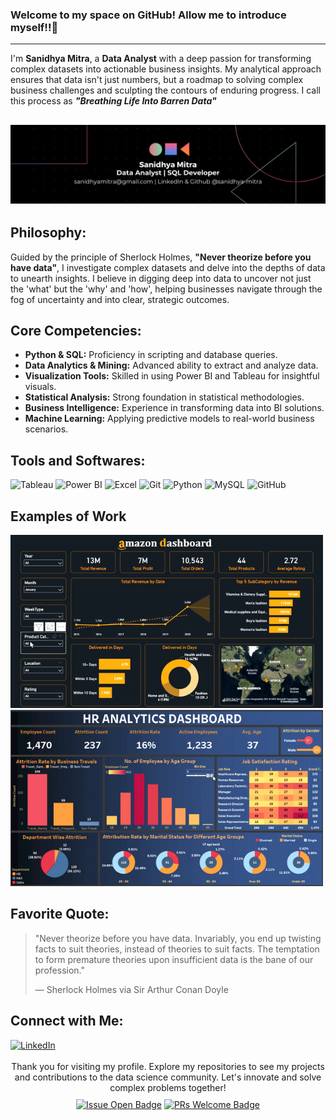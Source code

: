 ### Welcome to my space on GitHub! Allow me to introduce myself!!👋
---

I'm **Sanidhya Mitra**, a **Data Analyst** with a deep passion for transforming complex datasets into actionable business insights. My analytical approach ensures that data isn't just numbers, but a roadmap to solving complex business challenges and sculpting the contours of enduring progress. I call this process as <i><b>"Breathing Life Into Barren Data"</b><br></i>

![Coding](https://github.com/sanidhya-mitra/sanidhya-mitra/blob/main/Black%20Technology%20LinkedIn%20Banner%20(1).png)
---

## Philosophy:
Guided by the principle of Sherlock Holmes, **"Never theorize before you have data"**,  I investigate complex datasets and delve into the depths of data to unearth insights. I believe in digging deep into data to uncover not just the 'what' but the 'why' and 'how', helping businesses navigate through the fog of uncertainty and into clear, strategic outcomes.


## Core Competencies:

- **Python & SQL:** Proficiency in scripting and database queries.
- **Data Analytics & Mining:** Advanced ability to extract and analyze data.
- **Visualization Tools:** Skilled in using Power BI and Tableau for insightful visuals.
- **Statistical Analysis:** Strong foundation in statistical methodologies.
- **Business Intelligence:** Experience in transforming data into BI solutions.
- **Machine Learning:** Applying predictive models to real-world business scenarios.


## Tools and Softwares:

<div>
<img alt="Tableau" width="40px" src="https://cdn.worldvectorlogo.com/logos/tableau-software.svg"/>
<img alt="Power BI" width="40px" src="https://upload.wikimedia.org/wikipedia/commons/c/cf/New_Power_BI_Logo.svg"/>
<img alt="Excel" width="40px" src="https://cdn.worldvectorlogo.com/logos/excel-4.svg"/>
<img alt="Git" width="40px" src="https://cdn.jsdelivr.net/gh/devicons/devicon/icons/git/git-original.svg"/>
<img alt="Python" width="40px" src="https://cdn.jsdelivr.net/gh/devicons/devicon/icons/python/python-original.svg"/>
<img alt="MySQL" width="40px" src="https://cdn.jsdelivr.net/gh/devicons/devicon/icons/mysql/mysql-original.svg"/>
<img alt="GitHub" width="40px" src="https://cdn.worldvectorlogo.com/logos/github-icon-2.svg"/>
</div>

## Examples of Work

<div>
<img src="https://github.com/sanidhya-mitra/sanidhya-mitra/blob/main/Amazon_Dashboard.gif" width="500" alt="Amazon Dashboard">
<img src="https://github.com/sanidhya-mitra/sanidhya-mitra/blob/main/HR_Dashboard.gif" width="500" alt="HR Dashboard">
</div>


## Favorite Quote:

> "Never theorize before you have data. Invariably, you end up twisting facts to suit theories, instead of theories to suit facts. The temptation to form premature theories upon insufficient data is the bane of our profession."
> 
> — Sherlock Holmes via Sir Arthur Conan Doyle


## Connect with Me:

<a href="https://www.linkedin.com/in/sanidhya-mitra">
    <img src="https://cdn.worldvectorlogo.com/logos/linkedin-icon-2.svg" alt="LinkedIn" width="30px">
</a>
<br><br>

<div align="center">
Thank you for visiting my profile. Explore my repositories to see my projects and contributions to the data science community. Let's innovate and solve complex problems together!

<div style="margin-top: 10px;">
  <a href="https://github.com/sanidhya-mitra/sanidhya-mitra/issues"><img src="https://img.shields.io/badge/Issue-Open-brightgreen" alt="Issue Open Badge"></a>
  <a href="https://github.com/sanidhya-mitra/sanidhya-mitra/pulls"><img src="https://img.shields.io/badge/PRs-Welcome-blue" alt="PRs Welcome Badge"></a>
</div>
